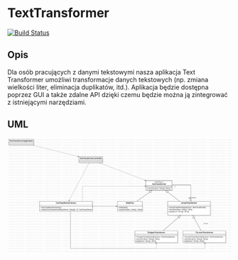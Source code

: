 # TextTransformer
[![Build Status](https://travis-ci.com/Guslarz/TextTransformer.svg?token=peoSjrb9W53DNZFWVoGu&branch=main)](https://travis-ci.com/Guslarz/TextTransformer)

## Opis
Dla osób pracujących z danymi tekstowymi nasza aplikacja Text Transformer umożliwi transformacje danych tekstowych (np. zmiana wielkości liter, eliminacja duplikatów, itd.). Aplikacja będzie dostępna poprzez GUI a także zdalne API dzięki czemu będzie można ją zintegrować z istniejącymi narzędziami.

## UML
![UML diagram](https://github.com/Guslarz/TextTransformer/blob/main/misc/TextTransformer.png)
